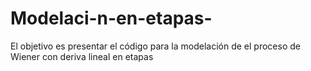 # Modelaci-n-en-etapas-
El objetivo es presentar el código para la modelación de el proceso de Wiener con deriva lineal en etapas
